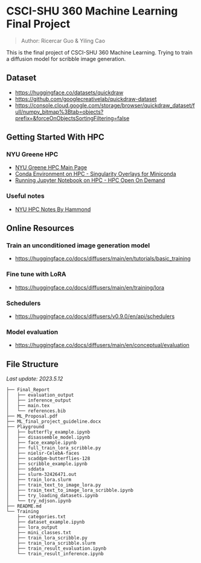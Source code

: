 # CSCI-SHU 360 Machine Learning Final Project
> Author: Ricercar Guo & Yiling Cao

 This is the final project of CSCI-SHU 360 Machine Learning. Trying to train a diffusion model for scribble image generation.

## Dataset
* https://huggingface.co/datasets/quickdraw
* https://github.com/googlecreativelab/quickdraw-dataset
* https://console.cloud.google.com/storage/browser/quickdraw_dataset/full/numpy_bitmap%3Btab=objects?prefix=&forceOnObjectsSortingFiltering=false

## Getting Started With HPC
### NYU Greene HPC
* [NYU Greene HPC Main Page](https://sites.google.com/nyu.edu/nyu-hpc/accessing-hpc/getting-and-renewing-an-account?authuser=0#h.p_ID_34)
* [Conda Environment on HPC - Singularity Overlays for Miniconda](https://sites.google.com/nyu.edu/nyu-hpc/hpc-systems/greene/software/singularity-with-miniconda?authuser=0#h.u46va8o5agd6)
* [Running Jupyter Notebook on HPC - HPC Open On Demand](https://sites.google.com/nyu.edu/nyu-hpc/hpc-systems/greene/software/open-ondemand-ood-with-condasingularity?authuser=0)
### Useful notes
* [NYU HPC Notes By Hammond](https://abstracted-crime-34a.notion.site/63aae4cc39904d11a5c744f480a42017?v=261a410e1fe24d0294ed744c21a41015)

## Online Resources
### Train an unconditioned image generation model
* https://huggingface.co/docs/diffusers/main/en/tutorials/basic_training

### Fine tune with LoRA
* https://huggingface.co/docs/diffusers/main/en/training/lora

### Schedulers
* https://huggingface.co/docs/diffusers/v0.9.0/en/api/schedulers

### Model evaluation
* https://huggingface.co/docs/diffusers/main/en/conceptual/evaluation

## File Structure
*Last update: 2023.5.12*
```
├── Final_Report
│   ├── evaluation_output
│   ├── inference_output
│   ├── main.tex
│   └── references.bib
├── ML_Proposal.pdf
├── ML_final_project_guideline.docx
├── Playground
│   ├── butterfly_example.ipynb
│   ├── disassemble_model.ipynb
│   ├── face_example.ipynb
│   ├── full_train_lora_scribble.py
│   ├── nielsr-CelebA-faces
│   ├── scaddpm-butterflies-128
│   ├── scribble_example.ipynb
│   ├── sddata
│   ├── slurm-32426471.out
│   ├── train_lora.slurm
│   ├── train_text_to_image_lora.py
│   ├── train_text_to_image_lora_scribble.ipynb
│   ├── try_loading_datasets.ipynb
│   └── try_ndjson.ipynb
├── README.md
└── Training
    ├── categories.txt
    ├── dataset_example.ipynb
    ├── lora_output
    ├── mini_classes.txt
    ├── train_lora_scribble.py
    ├── train_lora_scribble.slurm
    ├── train_result_evaluation.ipynb
    └── train_result_inference.ipynb
```

